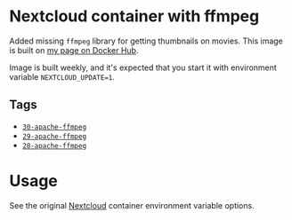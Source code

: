 # Nextcloud container with ffmpeg

Added missing `ffmpeg` library for getting thumbnails on movies. This image is built on [my page on Docker Hub](https://hub.docker.com/u/aheimsbakk).

Image is built weekly, and it's expected that you start it with environment variable `NEXTCLOUD_UPDATE=1`.


## Tags

* [`30-apache-ffmpeg`](https://github.com/aheimsbakk/container-nextcloud/blob/master/Dockerfile.30)
* [`29-apache-ffmpeg`](https://github.com/aheimsbakk/container-nextcloud/blob/master/Dockerfile.29)
* [`28-apache-ffmpeg`](https://github.com/aheimsbakk/container-nextcloud/blob/master/Dockerfile.28)

# Usage

See the original [Nextcloud](https://hub.docker.com/_/nextcloud) container environment variable options.

<!---
# vim: set spell spelllang=en:
-->
